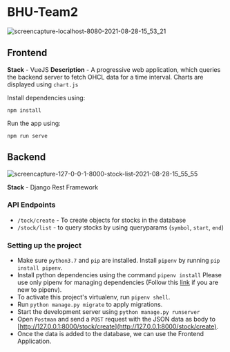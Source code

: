 # BHU-Team2
![screencapture-localhost-8080-2021-08-28-15_53_21](https://user-images.githubusercontent.com/26626415/131214840-a5573e06-a4d1-47bf-9f74-d31bc81f1128.png)


## Frontend
**Stack** - VueJS
**Description** - A progressive web application, which queries the backend server to fetch OHCL data for a time interval. Charts are displayed using ```chart.js```

Install dependencies using:
```
npm install
```
Run the app using:

```
npm run serve
```

## Backend
![screencapture-127-0-0-1-8000-stock-list-2021-08-28-15_55_55](https://user-images.githubusercontent.com/26626415/131214909-96d3cbb7-4f4a-48f1-a96b-ad2108e7d3ee.png)

**Stack** - Django Rest Framework
### API Endpoints
- ```/tock/create``` - To create objects for stocks in the database
- ```/stock/list``` - to query stocks by using queryparams (```symbol```, ```start```, ```end```)

### Setting up the project

- Make sure `python3.7` and `pip` are installed. Install `pipenv` by running `pip install pipenv`.
- Install python dependencies using the command `pipenv install` Please use only pipenv for managing dependencies (Follow this [link](https://realpython.com/pipenv-guide/) if you are new to pipenv).
- To activate this project's virtualenv, run `pipenv shell`.
- Run `python manage.py migrate` to apply migrations.
- Start the development server using `python manage.py runserver`
- Open ```Postman``` and send a ```POST``` request with the JSON data as body to  [http://127.0.0.1:8000/stock/create](http://127.0.0.1:8000/stock/create).
- Once the data is added to the database, we can use the Frontend Application.